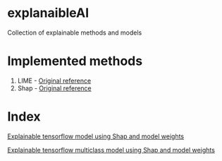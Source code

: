 # explanaibleAI

Collection of explainable methods and models


# Implemented methods

1. LIME - [Original reference](https://arxiv.org/abs/1602.04938)
2. Shap - [Original reference](https://arxiv.org/abs/1705.07874)

# Index

[Explainable tensorflow model using Shap and model weights](https://github.com/SalvatoreRa/explanaibleAI/blob/main/tabular_methods/Explainable_tensorflow_model_using_Shap_and_model_weights.ipynb)

[Explainable tensorflow multiclass model using Shap and model weights](https://github.com/SalvatoreRa/explanaibleAI/blob/main/tabular_methods/Explainable_tensorflow_multiclass_model_using_Shap_and_model_weights.ipynb)
